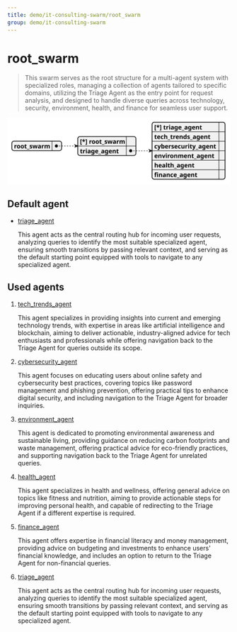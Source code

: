 ```yaml
---
title: demo/it-consulting-swarm/root_swarm
group: demo/it-consulting-swarm
---
```


# root_swarm

> This swarm serves as the root structure for a multi-agent system with specialized roles, managing a collection of agents tailored to specific domains, utilizing the Triage Agent as the entry point for request analysis, and designed to handle diverse queries across technology, security, environment, health, and finance for seamless user support.

![schema](./image/swarm_schema_root_swarm.svg)

## Default agent

 - [triage_agent](./agent/triage_agent.md)

	This agent acts as the central routing hub for incoming user requests, analyzing queries to identify the most suitable specialized agent, ensuring smooth transitions by passing relevant context, and serving as the default starting point equipped with tools to navigate to any specialized agent.

## Used agents

1. [tech_trends_agent](./agent/tech_trends_agent.md)

	This agent specializes in providing insights into current and emerging technology trends, with expertise in areas like artificial intelligence and blockchain, aiming to deliver actionable, industry-aligned advice for tech enthusiasts and professionals while offering navigation back to the Triage Agent for queries outside its scope.

2. [cybersecurity_agent](./agent/cybersecurity_agent.md)

	This agent focuses on educating users about online safety and cybersecurity best practices, covering topics like password management and phishing prevention, offering practical tips to enhance digital security, and including navigation to the Triage Agent for broader inquiries.

3. [environment_agent](./agent/environment_agent.md)

	This agent is dedicated to promoting environmental awareness and sustainable living, providing guidance on reducing carbon footprints and waste management, offering practical advice for eco-friendly practices, and supporting navigation back to the Triage Agent for unrelated queries.

4. [health_agent](./agent/health_agent.md)

	This agent specializes in health and wellness, offering general advice on topics like fitness and nutrition, aiming to provide actionable steps for improving personal health, and capable of redirecting to the Triage Agent if a different expertise is required.

5. [finance_agent](./agent/finance_agent.md)

	This agent offers expertise in financial literacy and money management, providing advice on budgeting and investments to enhance users' financial knowledge, and includes an option to return to the Triage Agent for non-financial queries.

6. [triage_agent](./agent/triage_agent.md)

	This agent acts as the central routing hub for incoming user requests, analyzing queries to identify the most suitable specialized agent, ensuring smooth transitions by passing relevant context, and serving as the default starting point equipped with tools to navigate to any specialized agent.
